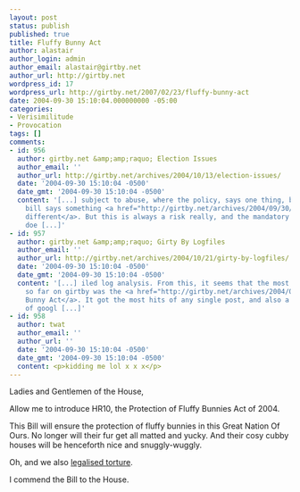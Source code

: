 ```yaml
---
layout: post
status: publish
published: true
title: Fluffy Bunny Act
author: alastair
author_login: admin
author_email: alastair@girtby.net
author_url: http://girtby.net
wordpress_id: 17
wordpress_url: http://girtby.net/2007/02/23/fluffy-bunny-act
date: 2004-09-30 15:10:04.000000000 -05:00
categories:
- Verisimilitude
- Provocation
tags: []
comments:
- id: 956
  author: girtby.net &amp;amp;raquo; Election Issues
  author_email: ''
  author_url: http://girtby.net/archives/2004/10/13/election-issues/
  date: '2004-09-30 15:10:04 -0500'
  date_gmt: '2004-09-30 15:10:04 -0500'
  content: '[...] subject to abuse, where the policy, says one thing, but the resulting
    bill says something <a href="http://girtby.net/archives/2004/09/30/fluffy-bunny-act/">completely
    different</a>. But this is always a risk really, and the mandatory policy idea
    doe [...]'
- id: 957
  author: girtby.net &amp;amp;raquo; Girty By Logfiles
  author_email: ''
  author_url: http://girtby.net/archives/2004/10/21/girty-by-logfiles/
  date: '2004-09-30 15:10:04 -0500'
  date_gmt: '2004-09-30 15:10:04 -0500'
  content: '[...] iled log analysis. From this, it seems that the most popular post
    so far on girtby was the <a href="http://girtby.net/archives/2004/09/30/fluffy-bunny-act/">Fluffy
    Bunny Act</a>. It got the most hits of any single post, and also a smattering
    of googl [...]'
- id: 958
  author: twat
  author_email: ''
  author_url: ''
  date: '2004-09-30 15:10:04 -0500'
  date_gmt: '2004-09-30 15:10:04 -0500'
  content: <p>kidding me lol x x x</p>
---
```

Ladies and Gentlemen of the House,

Allow me to introduce HR10, the Protection of Fluffy Bunnies Act of 2004.

This Bill will ensure the protection of fluffy bunnies in this Great Nation Of Ours. No longer will their fur get all matted and yucky. And their cosy cubby houses will be henceforth nice and snuggly-wuggly.

Oh, and we also <a href="http://obsidianwings.blogs.com/obsidian_wings/2004/09/legalizing_tort.html">legalised torture</a>.

I commend the Bill to the House.
